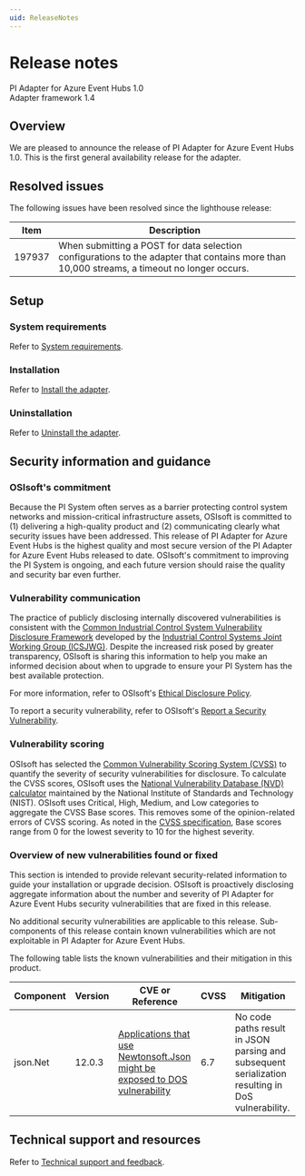 ```yaml
---
uid: ReleaseNotes
---
```



# Release notes

PI Adapter for Azure Event Hubs 1.0<br>
Adapter framework 1.4

## Overview

We are pleased to announce the release of PI Adapter for Azure Event Hubs 1.0. This is the first general availability release for the adapter. 

## Resolved issues

The following issues have been resolved since the lighthouse release:

Item | Description
---- | -----------
197937 | When submitting a POST for data selection configurations to the adapter that contains more than 10,000 streams, a timeout no longer occurs.

## Setup

### System requirements

Refer to [System requirements](xref:SystemRequirements).

### Installation

Refer to [Install the adapter](xref:InstallTheAdapter).

### Uninstallation

Refer to [Uninstall the adapter](xref:UninstallTheAdapter).

## Security information and guidance

### OSIsoft's commitment

Because the PI System often serves as a barrier protecting control system networks and mission-critical infrastructure assets, OSIsoft is committed to (1) delivering a high-quality product and (2) communicating clearly what security issues have been addressed. This release of PI Adapter for Azure Event Hubs is the highest quality and most secure version of the PI Adapter for Azure Event Hubs released to date. OSIsoft's commitment to improving the PI System is ongoing, and each future version should raise the quality and security bar even further.

### Vulnerability communication

The practice of publicly disclosing internally discovered vulnerabilities is consistent with the [Common Industrial Control System Vulnerability Disclosure Framework](https://ics-cert.us-cert.gov/sites/default/files/ICSJWG-Archive/ICSJWG_Vulnerability_Disclosure_Framework_Final_1.pdf) developed by the [Industrial Control Systems Joint Working Group (ICSJWG)](https://ics-cert.us-cert.gov/Industrial-Control-Systems-Joint-Working-Group-ICSJWG). Despite the increased risk posed by greater transparency, OSIsoft is sharing this information to help you make an informed decision about when to upgrade to ensure your PI System has the best available protection.

For more information, refer to OSIsoft's [Ethical Disclosure Policy](https://www.osisoft.com/ethical-disclosure-policy).

To report a security vulnerability, refer to OSIsoft's [Report a Security Vulnerability](https://www.osisoft.com/report-a-security-vulnerability).

### Vulnerability scoring

OSIsoft has selected the [Common Vulnerability Scoring System (CVSS)](https://www.first.org/cvss/v2/guide) to quantify the severity of security vulnerabilities for disclosure. To calculate the CVSS scores, OSIsoft uses the [National Vulnerability Database (NVD) calculator](https://nvd.nist.gov/cvss.cfm?calculator&amp;version=2) maintained by the National Institute of Standards and Technology (NIST).  OSIsoft uses Critical, High, Medium, and Low categories to aggregate the CVSS Base scores. This removes some of the opinion-related errors of CVSS scoring. As noted in the [CVSS specification](https://www.first.org/cvss/specification-document), Base scores range from 0 for the lowest severity to 10 for the highest severity.

### Overview of new vulnerabilities found or fixed

This section is intended to provide relevant security-related information to guide your installation or upgrade decision. OSIsoft is proactively disclosing aggregate information about the number and severity of PI Adapter for Azure Event Hubs security vulnerabilities that are fixed in this release.

No additional security vulnerabilities are applicable to this release. Sub-components of this release contain known vulnerabilities which are not exploitable in PI Adapter for Azure Event Hubs. 

The following table lists the known vulnerabilities and their mitigation in this product.

 Component | Version | CVE or Reference | CVSS | Mitigation
 --------- | ------- | -----------------| ------ | ----------
 json.Net | 12.0.3 | [Applications that use Newtonsoft.Json might be exposed to DOS vulnerability](https://alephsecurity.com/vulns/aleph-2018004) | 6.7 | No code paths result in JSON parsing and subsequent serialization resulting in DoS vulnerability.

## Technical support and resources

Refer to [Technical support and feedback](xref:TechnicalSupportAndFeedback).
